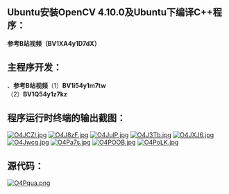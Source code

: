 ## Ubuntu安装OpenCV 4.10.0及Ubuntu下编译C++程序：   
**参考B站视频（BV1XA4y1D7dX）**   


## 主程序开发：   
、**参考B站视频**（1）**BV1i54y1m7tw**   
（2）**BV1Q54y1z7kz**

## 程序运行时终端的输出截图：   

[![O4JCZl.jpg](https://ooo.0x0.ooo/2024/09/25/O4JCZl.jpg)](https://img.tg/image/O4JCZl)
[![O4J8zF.jpg](https://ooo.0x0.ooo/2024/09/25/O4J8zF.jpg)](https://img.tg/image/O4J8zF)
[![O4JulP.jpg](https://ooo.0x0.ooo/2024/09/25/O4JulP.jpg)](https://img.tg/image/O4JulP)
[![O4J3Tb.jpg](https://ooo.0x0.ooo/2024/09/25/O4J3Tb.jpg)](https://img.tg/image/O4J3Tb)
[![O4JXJ6.jpg](https://ooo.0x0.ooo/2024/09/25/O4JXJ6.jpg)](https://img.tg/image/O4JXJ6)
[![O4Jwcg.jpg](https://ooo.0x0.ooo/2024/09/25/O4Jwcg.jpg)](https://img.tg/image/O4Jwcg)
[![O4Pa7s.jpg](https://ooo.0x0.ooo/2024/09/25/O4Pa7s.jpg)](https://img.tg/image/O4Pa7s)
[![O4POOB.jpg](https://ooo.0x0.ooo/2024/09/25/O4POOB.jpg)](https://img.tg/image/O4POOB)
[![O4PoLK.jpg](https://ooo.0x0.ooo/2024/09/25/O4PoLK.jpg)](https://img.tg/image/O4PoLK)   

## 源代码：   
[![O4Pqua.png](https://ooo.0x0.ooo/2024/09/25/O4Pqua.png)](https://img.tg/image/O4Pqua)
